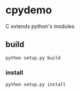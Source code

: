 # cpydemo
C extends python's modules

## build
`python setup.py build`

### install
`python setup.py install`